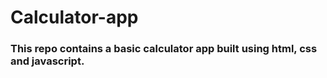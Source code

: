 # Calculator-app
### This repo contains a basic calculator app built using html, css and javascript.
